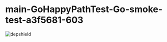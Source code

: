 # main-GoHappyPathTest-Go-smoke-test-a3f5681-603

![depshield](https://depshield.sonatype.org/badges/depshield-prod/main-GoHappyPathTest-Go-smoke-test-a3f5681-603/depshield.svg)